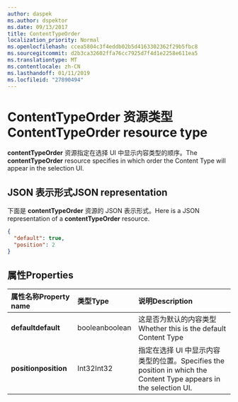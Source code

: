 ```yaml
---
author: daspek
ms.author: dspektor
ms.date: 09/13/2017
title: ContentTypeOrder
localization_priority: Normal
ms.openlocfilehash: ccea5804c3f4eddb02b5d4163302362f29b5fbc8
ms.sourcegitcommit: d2b3ca32602ffa76cc7925d7f4d1e2258e611ea5
ms.translationtype: MT
ms.contentlocale: zh-CN
ms.lasthandoff: 01/11/2019
ms.locfileid: "27890494"
---
```

# <a name="contenttypeorder-resource-type"></a><span data-ttu-id="7cf0a-102">ContentTypeOrder 资源类型</span><span class="sxs-lookup"><span data-stu-id="7cf0a-102">ContentTypeOrder resource type</span></span>

<span data-ttu-id="7cf0a-103">**contentTypeOrder** 资源指定在选择 UI 中显示内容类型的顺序。</span><span class="sxs-lookup"><span data-stu-id="7cf0a-103">The **contentTypeOrder** resource specifies in which order the Content Type will appear in the selection UI.</span></span>

## <a name="json-representation"></a><span data-ttu-id="7cf0a-104">JSON 表示形式</span><span class="sxs-lookup"><span data-stu-id="7cf0a-104">JSON representation</span></span>

<span data-ttu-id="7cf0a-105">下面是 **contentTypeOrder** 资源的 JSON 表示形式。</span><span class="sxs-lookup"><span data-stu-id="7cf0a-105">Here is a JSON representation of a **contentTypeOrder** resource.</span></span>
<!-- { "blockType": "resource", "@type": "microsoft.graph.contentTypeOrder", "@type.aka": "oneDrive.contentTypeOrderFacet" } -->

```json
{
  "default": true,
  "position": 2
}
```

## <a name="properties"></a><span data-ttu-id="7cf0a-106">属性</span><span class="sxs-lookup"><span data-stu-id="7cf0a-106">Properties</span></span>

| <span data-ttu-id="7cf0a-107">属性名称</span><span class="sxs-lookup"><span data-stu-id="7cf0a-107">Property name</span></span> | <span data-ttu-id="7cf0a-108">类型</span><span class="sxs-lookup"><span data-stu-id="7cf0a-108">Type</span></span>    | <span data-ttu-id="7cf0a-109">说明</span><span class="sxs-lookup"><span data-stu-id="7cf0a-109">Description</span></span>
|:--------------|:--------|:----------------------------------------------------
| <span data-ttu-id="7cf0a-110">**default**</span><span class="sxs-lookup"><span data-stu-id="7cf0a-110">**default**</span></span>   | <span data-ttu-id="7cf0a-111">boolean</span><span class="sxs-lookup"><span data-stu-id="7cf0a-111">boolean</span></span> | <span data-ttu-id="7cf0a-112">这是否为默认的内容类型</span><span class="sxs-lookup"><span data-stu-id="7cf0a-112">Whether this is the default Content Type</span></span>
| <span data-ttu-id="7cf0a-113">**position**</span><span class="sxs-lookup"><span data-stu-id="7cf0a-113">**position**</span></span>  | <span data-ttu-id="7cf0a-114">Int32</span><span class="sxs-lookup"><span data-stu-id="7cf0a-114">Int32</span></span>   | <span data-ttu-id="7cf0a-115">指定在选择 UI 中显示内容类型的位置。</span><span class="sxs-lookup"><span data-stu-id="7cf0a-115">Specifies the position in which the Content Type appears in the selection UI.</span></span>

<!-- {
  "type": "#page.annotation",
  "description": "",
  "keywords": "",
  "section": "documentation",
  "tocPath": "Resources/ContentTypeOrder"
} -->
